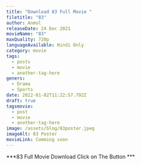 ```yaml
---
title: "Download 83 Full Movie "
filetitle: "83"
author: Anmol
releaseDate: 24 Dec 2021
movieName: "83"
maxQuality: 720p
languageAvailable: Hindi Only
category: movie
tags:
  - posts
  - movie
  - another-tag-here
geners:
  - Drama
  - Sports
date: 2022-01-02T11:22:57.792Z
draft: true
tagsmovie:
  - post
  - movie
  - another-tag-here
image: /assets/blog/83poster.jpeg
imageAlt: 83 Poster
movieLink: Comming soon
---
```

***83 Full Movie Download Click on The Button *** 
